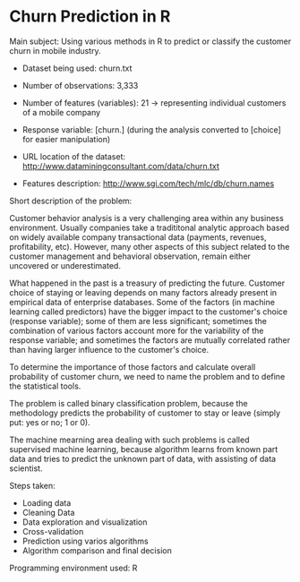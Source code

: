 # Churn Prediction in R

Main subject: Using various methods in R to predict or classify the customer churn in mobile industry.

* Dataset being used: churn.txt
* Number of observations: 3,333
* Number of features (variables): 21 -> representing individual customers of a mobile company
* Response variable: [churn.] (during the analysis converted to [choice] for easier manipulation)

* URL location of the dataset: http://www.dataminingconsultant.com/data/churn.txt
* Features description: http://www.sgi.com/tech/mlc/db/churn.names

Short description of the problem:

Customer behavior analysis is a very challenging area within any business environment. Usually companies take a tradititonal analytic approach based on widely available company transactional data (payments, revenues, profitability, etc). However, many other aspects of this subject related to the customer management and behavioral observation, remain either uncovered or underestimated.

What happened in the past is a treasury of predicting the future. Customer choice of staying or leaving depends on many factors already present in empirical data of enterprise databases. Some of the factors (in machine learning called predictors) have the bigger impact to the customer's choice (response variable); some of them are less significant; sometimes the combination of various factors account more for the variability of the response variable; and sometimes the factors are mutually correlated rather than having larger influence to the 
customer's choice.

To determine the importance of those factors and calculate overall probability of customer churn, we need to name the problem and to define the statistical tools.

The problem is called binary classification problem, because the methodology predicts the probability of customer to stay or leave (simply put: yes or no; 1 or 0).

The machine mearning area dealing with such problems is called supervised machine learning, because algorithm learns from known part data and tries to predict the unknown part of data, with assisting of data scientist. 

Steps taken:

* Loading data
* Cleaning Data
* Data exploration and visualization
* Cross-validation
* Prediction using varios algorithms
* Algorithm comparison and final decision

Programming environment used: R

